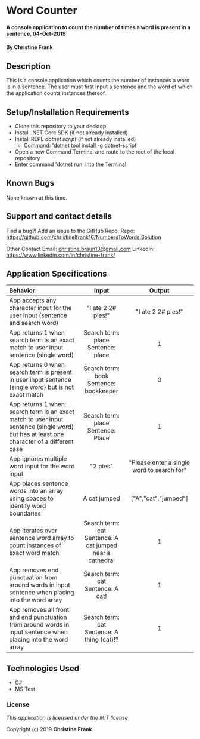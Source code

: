 # Word Counter

#### A console application to count the number of times a word is present in a sentence, 04-Oct-2019

#### By **Christine Frank**

## Description

This is a console application which counts the number of instances a word is in a sentence. The user must first input a sentence and the word of which the application counts instances thereof.

## Setup/Installation Requirements

* Clone this repository to your desktop
* Install .NET Core SDK (if not already installed)
* Install REPL *dotnet script* (if not already installed)
    * Command: 'dotnet tool install -g dotnet-script'
* Open a new Command Terminal and route to the root of the local repository
* Enter command 'dotnet run' into the Terminal


## Known Bugs

None known at this time.

## Support and contact details

Find a bug?! Add an issue to the GitHub Repo.
Repo: https://github.com/christinelfrank16/NumbersToWords.Solution

Other Contact
Email: christine.braun13@gmail.com
LinkedIn: https://www.linkedin.com/in/christine-frank/

## Application Specifications

| Behavior | Input | Output |
|:-----|:-----:|:-----:|
| App accepts any character input for the user input (sentence and search word) <!-- Simplest: requires a direct return of user input --> | "I ate 2 2# pies!" | "I ate 2 2# pies!" |
| App returns 1 when search term is an exact match to user input sentence (single word) <!-- Next Simplest: assumes 1 word value for sentence and word - performs 1 step (direct) check if input 'sentence' equals input word --> | Search term: place <br> Sentence: place | 1 |
| App returns 0 when search term is present in user input sentence (single word) but is not exact match <!-- Next Simplest: assumes 1 word value for sentence and word - performs direct check if input 'sentence' equals input word (equal complexity to above spec) --> | Search term: book <br> Sentence: bookkeeper | 0 |
| App returns 1 when search term is an exact match to user input sentence (single word) but has at least one character of a different case <!-- Next Simplest: assumes 1 word value for sentence and word - modifies above functionality to ignore letter case --> |Search term: place <br> Sentence: Place | 1 |
| App ignores multiple word input for the word input <!-- Next Simplest: No longer assumes 1 word search term input by user -  2 step check: trims input and checks if a space is present --> | "2 pies" | "Please enter a single word to search for"|
| App places sentence words into an array using spaces to identify word boundaries <!-- Next Simplest: No longer assumes 1 word sentence input by user - must iterate over sentence and find spaces, then put into array --> | A cat jumped | ["A","cat","jumped"]|
| App iterates over sentence word array to count instances of exact word match <!-- Next Simplest: assumes no punctuation - requires all above steps to function -->|Search term: cat <br> Sentence: A cat jumped near a cathedral |1|
| App removes end punctuation from around words in input sentence when placing into the word array <!-- Next Simplest: Assumes punctuation only at end - requires all above steps to function --> | Search term: cat <br> Sentence: A cat! |1|
| App removes all front and end punctuation from around words in input sentence when placing into the word array <!-- Next Simplest: No longer assumes no punctuation - requires all above steps to function --> | Search term: cat <br> Sentence: A thing (cat)!? |1|



## Technologies Used

* C#
* MS Test

### License

*This application is licensed under the MIT license*

Copyright (c) 2019 **Christine Frank**